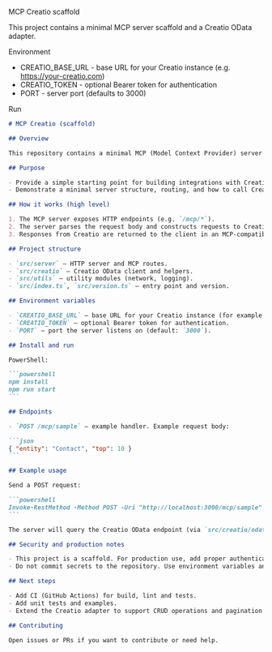 MCP Creatio scaffold

This project contains a minimal MCP server scaffold and a Creatio OData adapter.

Environment

- CREATIO_BASE_URL - base URL for your Creatio instance (e.g. https://your-creatio.com)
- CREATIO_TOKEN - optional Bearer token for authentication
- PORT - server port (defaults to 3000)

Run

````markdown
# MCP Creatio (scaffold)

## Overview

This repository contains a minimal MCP (Model Context Provider) server scaffold and a small adapter for Creatio OData. It is intended as a starter template to integrate external services with Creatio via MCP.

## Purpose

- Provide a simple starting point for building integrations with Creatio.
- Demonstrate a minimal server structure, routing, and how to call Creatio OData endpoints.

## How it works (high level)

1. The MCP server exposes HTTP endpoints (e.g. `/mcp/*`).
2. The server parses the request body and constructs requests to Creatio OData using `src/creatio/odataClient.ts`.
3. Responses from Creatio are returned to the client in an MCP-compatible format.

## Project structure

- `src/server` — HTTP server and MCP routes.
- `src/creatio` — Creatio OData client and helpers.
- `src/utils` — utility modules (network, logging).
- `src/index.ts`, `src/version.ts` — entry point and version.

## Environment variables

- `CREATIO_BASE_URL` — base URL for your Creatio instance (for example: `https://your-creatio.com`).
- `CREATIO_TOKEN` — optional Bearer token for authentication.
- `PORT` — port the server listens on (default: `3000`).

## Install and run

PowerShell:

```powershell
npm install
npm run start
```

## Endpoints

- `POST /mcp/sample` — example handler. Example request body:

```json
{ "entity": "Contact", "top": 10 }
```

## Example usage

Send a POST request:

```powershell
Invoke-RestMethod -Method POST -Uri "http://localhost:3000/mcp/sample" -Body (@{ entity = 'Contact'; top = 5 } | ConvertTo-Json) -ContentType 'application/json'
```

The server will query the Creatio OData endpoint (via `src/creatio/odataClient.ts`) and return the result in the response.

## Security and production notes

- This project is a scaffold. For production use, add proper authentication, validation, error handling and logging.
- Do not commit secrets to the repository. Use environment variables and your CI/CD secret storage.

## Next steps

- Add CI (GitHub Actions) for build, lint and tests.
- Add unit tests and examples.
- Extend the Creatio adapter to support CRUD operations and pagination.

## Contributing

Open issues or PRs if you want to contribute or need help.
